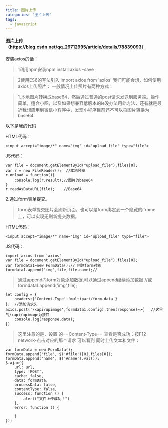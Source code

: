 ```yaml
---
title: 图片上传
categories: "图片上传"
tags:
  - javascript
---
```

#### 图片上传（https://blog.csdn.net/qq_29712995/article/details/78839093）

安装axios的话：

> 1利用npm安装npm install axios –save

> 2使用ES6的写法引入
import axios from 'axios'
我们可能会想，如何使用axios上传照片：
一般情况上传照片有两种方式：

> 1.本地图片转换成base64，然后通过普通的post请求发送到服务端。操作简单，适合小图，以及如果想兼容低版本的ie没办法用此方法，还有就是最近我想应用到微信小程序中，发现小程序目前还不可以将图片转换为base64.

以下是我的代码

HTML代码：
```
<input accept="image/*" name="img" id="upload_file" type="file">
```
JS代码：
```
var file = document.getElementById("upload_file").files[0];
var r = new FileReader();  //本地预览
r.onload = function(){
    console.log(r.result);//图片的base64
}
r.readAsDataURL(file);    //Base64
```
2.通过form表单提交。

> form表单提交图片会刷新页面，也可以是form绑定到一个隐藏的iframe上，可以实现无刷新提交数据。

HTML代码：
```
<input accept="image/*" name="img" id="upload_file" type="file">
```
JS代码：
```
import axios from 'axios'
var file = document.getElementById("upload_file").files[0];
var formdata1=new FormData();// 创建form对象
formdata1.append('img',file,file.name);//
```
> 通过append向form对象添加数据,可以通过append继续添加数据
//或formdata1.append('img',file);
```
let config = {
    headers:{'Content-Type':'multipart/form-data'}
};  //添加请求头
axios.post('/xapi/upimage',formdata1,config).then(response)=>{   //这里的/xapi/upimage为接口
    console.log(response.data);
})
```
> 这里注意的是，设置 的==Content-Type==
查看是否成功：按F12-network-点击对应的那个请求
可以看到
同时上传文本和文件：
```
var formData = new FormData();
formData.append('file', $('#file')[0].files[0]);
formData.append('name', $('#name').val());
$.ajax({
    url: url,
    type: 'POST',
    cache: false,
    data: formData,
    processData: false,
    contentType: false,
    success: function () {
        alert("文件上传成功！")
    },
    error: function () {
        
    }
});
```
